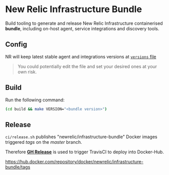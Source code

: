 # New Relic Infrastructure Bundle

Build tooling to generate and release New Relic Infrastructure containerised **bundle**, including 
on-host agent, service integrations and discovery tools.

## Config

NR will keep latest stable agent and integrations versions at [`versions` file](https://github.com/newrelic/infrastructure-bundle/blob/master/build/versions)

> You could potentially edit the file and set your desired ones at your own risk.

## Build

Run the following command:

   ```bash
   (cd build && make VERSION="<bundle version>")
   ```

## Release

`ci/release.sh` publishes "newrelic/infrastructure-bundle" Docker images triggered *tags* on the *master* branch.

Therefore **[GH Release](https://github.com/newrelic/infrastructure-bundle/releases)** is used to trigger TravisCI to deploy into Docker-Hub.

https://hub.docker.com/repository/docker/newrelic/infrastructure-bundle/tags
